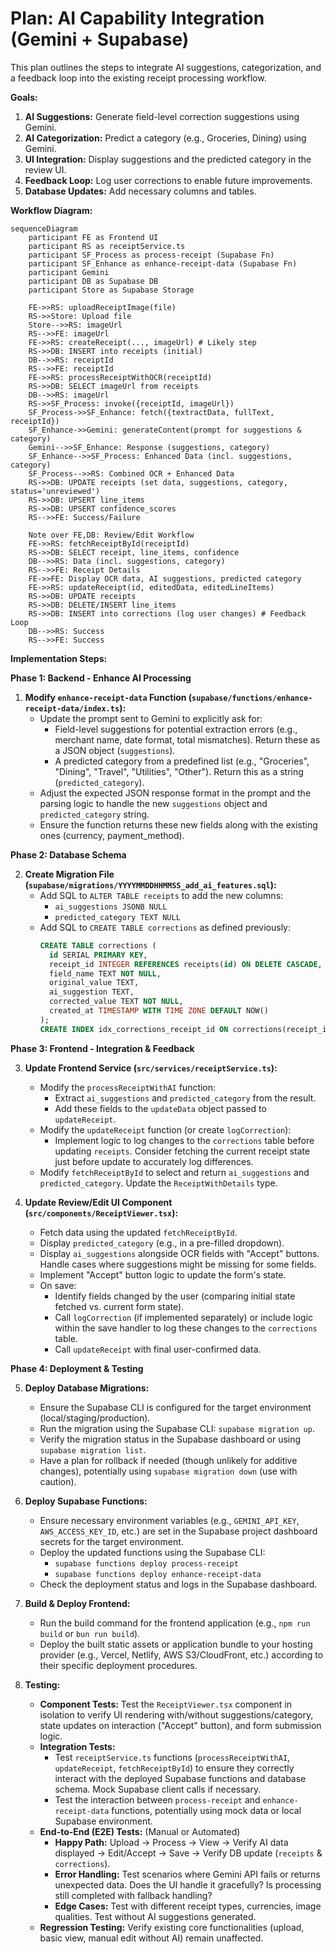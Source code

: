 # Plan: AI Capability Integration (Gemini + Supabase)

This plan outlines the steps to integrate AI suggestions, categorization, and a feedback loop into the existing receipt processing workflow.

**Goals:**

1.  **AI Suggestions:** Generate field-level correction suggestions using Gemini.
2.  **AI Categorization:** Predict a category (e.g., Groceries, Dining) using Gemini.
3.  **UI Integration:** Display suggestions and the predicted category in the review UI.
4.  **Feedback Loop:** Log user corrections to enable future improvements.
5.  **Database Updates:** Add necessary columns and tables.

**Workflow Diagram:**

```mermaid
sequenceDiagram
    participant FE as Frontend UI
    participant RS as receiptService.ts
    participant SF_Process as process-receipt (Supabase Fn)
    participant SF_Enhance as enhance-receipt-data (Supabase Fn)
    participant Gemini
    participant DB as Supabase DB
    participant Store as Supabase Storage

    FE->>RS: uploadReceiptImage(file)
    RS->>Store: Upload file
    Store-->>RS: imageUrl
    RS-->>FE: imageUrl
    FE->>RS: createReceipt(..., imageUrl) # Likely step
    RS->>DB: INSERT into receipts (initial)
    DB-->>RS: receiptId
    RS-->>FE: receiptId
    FE->>RS: processReceiptWithOCR(receiptId)
    RS->>DB: SELECT imageUrl from receipts
    DB-->>RS: imageUrl
    RS->>SF_Process: invoke({receiptId, imageUrl})
    SF_Process->>SF_Enhance: fetch({textractData, fullText, receiptId})
    SF_Enhance->>Gemini: generateContent(prompt for suggestions & category)
    Gemini-->>SF_Enhance: Response (suggestions, category)
    SF_Enhance-->>SF_Process: Enhanced Data (incl. suggestions, category)
    SF_Process-->>RS: Combined OCR + Enhanced Data
    RS->>DB: UPDATE receipts (set data, suggestions, category, status='unreviewed')
    RS->>DB: UPSERT line_items
    RS->>DB: UPSERT confidence_scores
    RS-->>FE: Success/Failure

    Note over FE,DB: Review/Edit Workflow
    FE->>RS: fetchReceiptById(receiptId)
    RS->>DB: SELECT receipt, line_items, confidence
    DB-->>RS: Data (incl. suggestions, category)
    RS-->>FE: Receipt Details
    FE->>FE: Display OCR data, AI suggestions, predicted category
    FE->>RS: updateReceipt(id, editedData, editedLineItems)
    RS->>DB: UPDATE receipts
    RS->>DB: DELETE/INSERT line_items
    RS->>DB: INSERT into corrections (log user changes) # Feedback Loop
    DB-->>RS: Success
    RS-->>FE: Success
```

**Implementation Steps:**

**Phase 1: Backend - Enhance AI Processing**

1.  **Modify `enhance-receipt-data` Function (`supabase/functions/enhance-receipt-data/index.ts`):**
    *   Update the prompt sent to Gemini to explicitly ask for:
        *   Field-level suggestions for potential extraction errors (e.g., merchant name, date format, total mismatches). Return these as a JSON object (`suggestions`).
        *   A predicted category from a predefined list (e.g., "Groceries", "Dining", "Travel", "Utilities", "Other"). Return this as a string (`predicted_category`).
    *   Adjust the expected JSON response format in the prompt and the parsing logic to handle the new `suggestions` object and `predicted_category` string.
    *   Ensure the function returns these new fields along with the existing ones (currency, payment_method).

**Phase 2: Database Schema**

2.  **Create Migration File (`supabase/migrations/YYYYMMDDHHMMSS_add_ai_features.sql`):**
    *   Add SQL to `ALTER TABLE receipts` to add the new columns:
        *   `ai_suggestions JSONB NULL`
        *   `predicted_category TEXT NULL`
    *   Add SQL to `CREATE TABLE corrections` as defined previously:
        ```sql
        CREATE TABLE corrections (
          id SERIAL PRIMARY KEY,
          receipt_id INTEGER REFERENCES receipts(id) ON DELETE CASCADE,
          field_name TEXT NOT NULL,
          original_value TEXT,
          ai_suggestion TEXT,
          corrected_value TEXT NOT NULL,
          created_at TIMESTAMP WITH TIME ZONE DEFAULT NOW()
        );
        CREATE INDEX idx_corrections_receipt_id ON corrections(receipt_id);
        ```

**Phase 3: Frontend - Integration & Feedback**

3.  **Update Frontend Service (`src/services/receiptService.ts`):**
    *   Modify the `processReceiptWithAI` function:
        *   Extract `ai_suggestions` and `predicted_category` from the result.
        *   Add these fields to the `updateData` object passed to `updateReceipt`.
    *   Modify the `updateReceipt` function (or create `logCorrection`):
        *   Implement logic to log changes to the `corrections` table before updating `receipts`. Consider fetching the current receipt state just before update to accurately log differences.
    *   Modify `fetchReceiptById` to select and return `ai_suggestions` and `predicted_category`. Update the `ReceiptWithDetails` type.

4.  **Update Review/Edit UI Component (`src/components/ReceiptViewer.tsx`):**
    *   Fetch data using the updated `fetchReceiptById`.
    *   Display `predicted_category` (e.g., in a pre-filled dropdown).
    *   Display `ai_suggestions` alongside OCR fields with "Accept" buttons. Handle cases where suggestions might be missing for some fields.
    *   Implement "Accept" button logic to update the form's state.
    *   On save:
        *   Identify fields changed by the user (comparing initial state fetched vs. current form state).
        *   Call `logCorrection` (if implemented separately) or include logic within the save handler to log these changes to the `corrections` table.
        *   Call `updateReceipt` with final user-confirmed data.

**Phase 4: Deployment & Testing**

5.  **Deploy Database Migrations:**
    *   Ensure the Supabase CLI is configured for the target environment (local/staging/production).
    *   Run the migration using the Supabase CLI: `supabase migration up`.
    *   Verify the migration status in the Supabase dashboard or using `supabase migration list`.
    *   Have a plan for rollback if needed (though unlikely for additive changes), potentially using `supabase migration down` (use with caution).

6.  **Deploy Supabase Functions:**
    *   Ensure necessary environment variables (e.g., `GEMINI_API_KEY`, `AWS_ACCESS_KEY_ID`, etc.) are set in the Supabase project dashboard secrets for the target environment.
    *   Deploy the updated functions using the Supabase CLI:
        *   `supabase functions deploy process-receipt`
        *   `supabase functions deploy enhance-receipt-data`
    *   Check the deployment status and logs in the Supabase dashboard.

7.  **Build & Deploy Frontend:**
    *   Run the build command for the frontend application (e.g., `npm run build` or `bun run build`).
    *   Deploy the built static assets or application bundle to your hosting provider (e.g., Vercel, Netlify, AWS S3/CloudFront, etc.) according to their specific deployment procedures.

8.  **Testing:**
    *   **Component Tests:** Test the `ReceiptViewer.tsx` component in isolation to verify UI rendering with/without suggestions/category, state updates on interaction ("Accept" button), and form submission logic.
    *   **Integration Tests:**
        *   Test `receiptService.ts` functions (`processReceiptWithAI`, `updateReceipt`, `fetchReceiptById`) to ensure they correctly interact with the deployed Supabase functions and database schema. Mock Supabase client calls if necessary.
        *   Test the interaction between `process-receipt` and `enhance-receipt-data` functions, potentially using mock data or local Supabase environment.
    *   **End-to-End (E2E) Tests:** (Manual or Automated)
        *   **Happy Path:** Upload -> Process -> View -> Verify AI data displayed -> Edit/Accept -> Save -> Verify DB update (`receipts` & `corrections`).
        *   **Error Handling:** Test scenarios where Gemini API fails or returns unexpected data. Does the UI handle it gracefully? Is processing still completed with fallback handling?
        *   **Edge Cases:** Test with different receipt types, currencies, image qualities. Test without AI suggestions generated.
    *   **Regression Testing:** Verify existing core functionalities (upload, basic view, manual edit without AI) remain unaffected.
